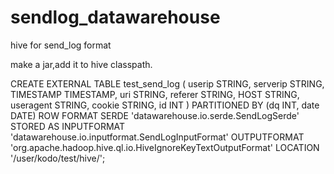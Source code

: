 # sendlog_datawarehouse
hive for send_log format

make a jar,add it to hive classpath.

CREATE EXTERNAL TABLE test_send_log (
	userip STRING,
	serverip STRING,
	TIMESTAMP TIMESTAMP,
	uri STRING,
	referer STRING,
	HOST STRING,
	useragent STRING,
	cookie STRING,
	id INT
) PARTITIONED BY (dq INT, date DATE) 
	ROW FORMAT SERDE 'datawarehouse.io.serde.SendLogSerde' 
	STORED AS INPUTFORMAT 'datawarehouse.io.inputformat.SendLogInputFormat' 
	OUTPUTFORMAT 'org.apache.hadoop.hive.ql.io.HiveIgnoreKeyTextOutputFormat' 
	LOCATION '/user/kodo/test/hive/';

